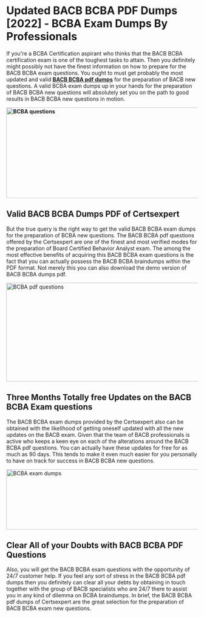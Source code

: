 <h1><strong>Updated BACB BCBA PDF Dumps [2022] - BCBA Exam Dumps By Professionals&nbsp;</strong></h1>
<p><span style="font-weight: 400;">If you're a BCBA Certification aspirant who thinks that the BACB BCBA certification exam is one of the toughest tasks to attain. Then you definitely might possibly not have the finest information on how to prepare for the BACB BCBA exam questions. You ought to must get probably the most updated and valid <strong><a href="https://www.certsexpert.com/BCBA-pdf-questions.html">BACB BCBA pdf dumps</a></strong> for the preparation of BACB new questions. A valid  BCBA exam dumps up in your hands for the preparation of BACB BCBA new questions will absolutely set you on the path to good results in BACB BCBA new questions in motion.</span></p>
<p><span style="font-weight: 400;"><strong><img style="display: block; margin-left: auto; margin-right: auto;" src="https://i.ibb.co/QXh983F/73475278-2429792180625311-4586132736837681152-n.jpg" alt="BCBA questions" width="632" height="238" /></strong></span></p>
<h2><strong>Valid BACB BCBA Dumps PDF of Certsexpert</strong></h2>
<p><span style="font-weight: 400;">But the true query is the right way to get the valid BACB BCBA exam dumps for the preparation of BCBA new questions. The BACB BCBA pdf questions offered by the Certsexpert are one of the finest and most verified modes for the preparation of Board Certified Behavior Analyst exam. The among the most effective benefits of acquiring this BACB BCBA exam questions is the fact that you can actually possess the BACB BCBA braindumps within the PDF format. Not merely this you can also download the demo version of BACB BCBA dumps pdf.</span></p>
<p><span style="font-weight: 400;"><img style="display: block; margin-left: auto; margin-right: auto;" src="https://i.ibb.co/Jd8hN2L/76714008-3182067705200142-8735104740007870464-n.jpg" alt="BCBA pdf questions" width="701" height="259" /></span></p>
<h2><strong>Three Months Totally free Updates on the BACB BCBA Exam questions</strong></h2>
<p><span style="font-weight: 400;">The BACB BCBA exam dumps provided by the Certsexpert also can be obtained with the likelihood of getting oneself updated with all the new updates on the BACB exam. Given that the team of BACB professionals is active who keeps a keen eye on each of the alterations around the BACB BCBA pdf questions. You can actually have these updates for free for as much as 90 days. This tends to make it even much easier for you personally to have on track for success in BACB BCBA new questions.</span></p>
<p><span style="font-weight: 400;"><a href="https://www.certsexpert.com/BCBA-pdf-questions.html"><img style="display: block; margin-left: auto; margin-right: auto;" src="https://i.ibb.co/TMnKrkJ/75398236-424489711531572-5064688549987614720-n.jpg" alt="BCBA exam dumps" width="714" height="158" /></a></span></p>
<h2><strong>Clear All of your Doubts with BACB BCBA PDF Questions</strong></h2>
<p>Also, you will get the BACB BCBA exam questions with the opportunity of 24/7 customer help. If you feel any sort of stress in the BACB BCBA pdf dumps then you definitely can clear all your debts by obtaining in touch together with the group of BACB specialists who are 24/7 there to assist you in any kind of dilemma on  BCBA braindumps. In brief, the BACB BCBA pdf dumps of Certsexpert are the great selection for the preparation of BACB BCBA exam new questions.</p>
